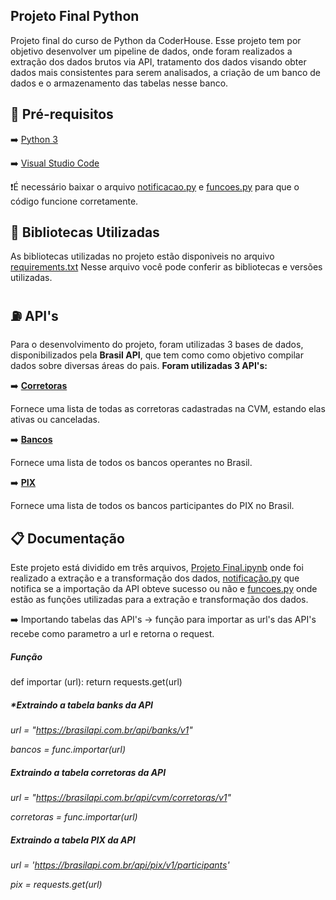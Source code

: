 ## **Projeto Final Python**

Projeto final do curso de Python da CoderHouse. Esse projeto tem por objetivo desenvolver um pipeline de dados, onde foram realizados
a extração dos dados brutos via API, tratamento dos dados visando obter dados mais consistentes para serem analisados, a criação de um
banco de dados e o armazenamento das tabelas nesse banco. 

## :pencil: **Pré-requisitos**

:arrow_right: [Python 3](https://www.python.org/downloads/)

:arrow_right: [Visual Studio Code](https://code.visualstudio.com/download)

:heavy_exclamation_mark:É necessário baixar o arquivo [notificacao.py](https://github.com/iago-cord/Curso-Python/blob/main/Projeto%20Final/requirements.txt) e [funcoes.py](https://github.com/iago-cord/Curso-Python/blob/main/Projeto%20Final/funcoes.py) para que o código funcione corretamente. 

## :notebook_with_decorative_cover: Bibliotecas Utilizadas

As bibliotecas utilizadas no projeto estão disponiveis no arquivo [requirements.txt](https://github.com/iago-cord/Curso-Python/blob/main/Projeto%20Final/requirements.txt)
Nesse arquivo você pode conferir as bibliotecas e versões utilizadas. 

## :fuelpump: API's 

Para o desenvolvimento do projeto, foram utilizadas 3 bases de dados, disponibilizados pela **Brasil API**, que tem como como objetivo 
compilar dados sobre diversas áreas do pais. 
**Foram utilizadas 3 API's:**

:arrow_right: [**Corretoras**](https://brasilapi.com.br/api/cvm/corretoras/v1)

Fornece uma lista de todas as corretoras cadastradas na CVM, estando elas ativas ou canceladas. 

:arrow_right: [**Bancos**](https://brasilapi.com.br/api/banks/v1)

Fornece uma lista de todos os bancos operantes no Brasil.

:arrow_right: [**PIX**](https://brasilapi.com.br/api/pix/v1/participants)

Fornece uma lista de todos os bancos participantes do PIX no Brasil.

## :clipboard: Documentação

Este projeto está dividido em três arquivos, [Projeto Final.ipynb](https://github.com/iago-cord/Curso-Python/blob/main/Projeto%20Final/Projeto%20Final.ipynb) onde foi realizado a extração e a transformação dos dados, [notificação.py](https://github.com/iago-cord/Curso-Python/blob/main/Projeto%20Final/notificacao.py) que notifica se a importação da API obteve sucesso ou não e [funcoes.py](https://github.com/iago-cord/Curso-Python/blob/main/Projeto%20Final/funcoes.py) onde estão as funções utilizadas para a extração e transformação dos dados. 

:arrow_right: Importando tabelas das API's -> função para importar as url's das API's recebe como parametro a url e retorna o request. 

##### Função
def importar (url):
    return requests.get(url)

##### *Extraindo a tabela banks da API
*url = "https://brasilapi.com.br/api/banks/v1"*

*bancos = func.importar(url)*

##### *Extraindo a tabela corretoras da API*
*url = "https://brasilapi.com.br/api/cvm/corretoras/v1"*

*corretoras = func.importar(url)*

##### *Extraindo a tabela PIX da API*
*url = 'https://brasilapi.com.br/api/pix/v1/participants'*

*pix = requests.get(url)*
